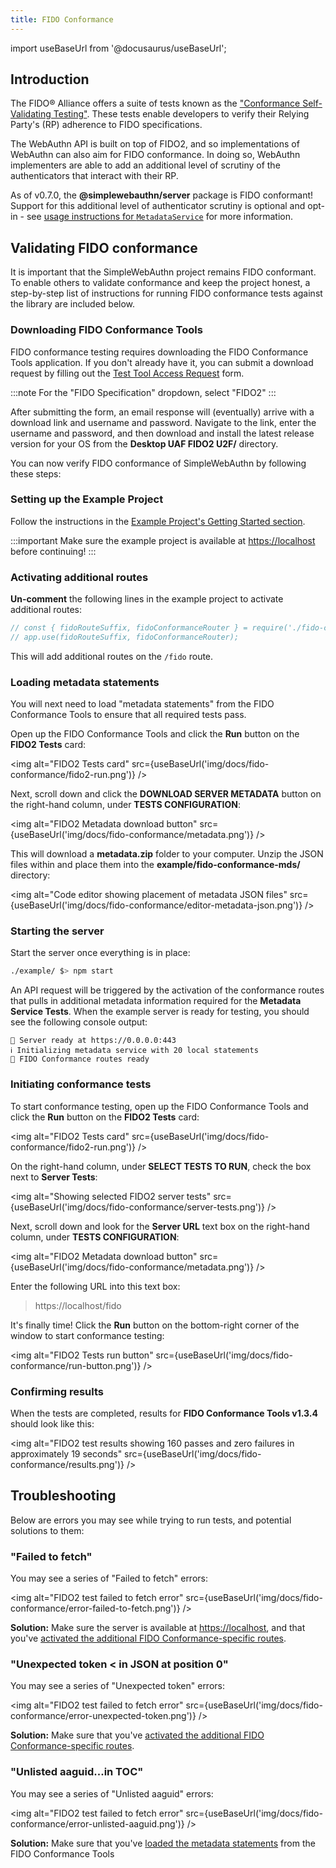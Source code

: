```yaml
---
title: FIDO Conformance
---
```


import useBaseUrl from '@docusaurus/useBaseUrl';

## Introduction

The FIDO® Alliance offers a suite of tests known as the ["Conformance Self-Validating Testing"](https://fidoalliance.org/certification/functional-certification/conformance/). These tests enable developers to verify their Relying Party's (RP) adherence to FIDO specifications.

The WebAuthn API is built on top of FIDO2, and so implementations of WebAuthn can also aim for FIDO conformance. In doing so, WebAuthn implementers are able to add an additional level of scrutiny of the authenticators that interact with their RP.

As of v0.7.0, the **@simplewebauthn/server** package is FIDO conformant! Support for this additional level of authenticator scrutiny is optional and opt-in - see [usage instructions for `MetadataService`](#) for more information.

## Validating FIDO conformance

It is important that the SimpleWebAuthn project remains FIDO conformant. To enable others to validate conformance and keep the project honest, a step-by-step list of instructions for running FIDO conformance tests against the library are included below.

### Downloading FIDO Conformance Tools

FIDO conformance testing requires downloading the FIDO Conformance Tools application. If you don't already have it, you can submit a download request by filling out the [Test Tool Access Request](https://fidoalliance.org/test-tool-access-request/) form.

:::note
For the "FIDO Specification" dropdown, select "FIDO2"
:::

After submitting the form, an email response will (eventually) arrive with a download link and username and password. Navigate to the link, enter the username and password, and then download and install the latest release version for your OS from the **Desktop UAF FIDO2 U2F/** directory.

You can now verify FIDO conformance of SimpleWebAuthn by following these steps:

### Setting up the Example Project

Follow the instructions in the [Example Project's Getting Started section](docs/advnaced/../../example-project.md#getting-started).

:::important
Make sure the example project is available at [https://localhost](https://localhost) before continuing!
:::

### Activating additional routes

**Un-comment** the following lines in the example project to activate additional routes:

```javascript title="example/index.js"
// const { fidoRouteSuffix, fidoConformanceRouter } = require('./fido-conformance');
// app.use(fidoRouteSuffix, fidoConformanceRouter);
```

This will add additional routes on the `/fido` route.

### Loading metadata statements

You will next need to load "metadata statements" from the FIDO Conformance Tools to ensure that all required tests pass.

Open up the FIDO Conformance Tools and click the **Run** button on the **FIDO2 Tests** card:

<img alt="FIDO2 Tests card" src={useBaseUrl('img/docs/fido-conformance/fido2-run.png')} />

Next, scroll down and click the **DOWNLOAD SERVER METADATA** button on the right-hand column, under **TESTS CONFIGURATION**:

<img alt="FIDO2 Metadata download button" src={useBaseUrl('img/docs/fido-conformance/metadata.png')} />

This will download a **metadata.zip** folder to your computer. Unzip the JSON files within and place them into the **example/fido-conformance-mds/** directory:

<img alt="Code editor showing placement of metadata JSON files" src={useBaseUrl('img/docs/fido-conformance/editor-metadata-json.png')} />

### Starting the server

Start the server once everything is in place:

```bash
./example/ $> npm start
```

An API request will be triggered by the activation of the conformance routes that pulls in additional metadata information required for the **Metadata Service Tests**. When the example server is ready for testing, you should see the following console output:

```
🚀 Server ready at https://0.0.0.0:443
ℹ️ Initializing metadata service with 20 local statements
🔐 FIDO Conformance routes ready
```

### Initiating conformance tests

To start conformance testing, open up the FIDO Conformance Tools and click the **Run** button on the **FIDO2 Tests** card:

<img alt="FIDO2 Tests card" src={useBaseUrl('img/docs/fido-conformance/fido2-run.png')} />

On the right-hand column, under **SELECT TESTS TO RUN**, check the box next to **Server Tests**:

<img alt="Showing selected FIDO2 server tests" src={useBaseUrl('img/docs/fido-conformance/server-tests.png')} />

Next, scroll down and look for the **Server URL** text box on the right-hand column, under **TESTS CONFIGURATION**:

<img alt="FIDO2 Metadata download button" src={useBaseUrl('img/docs/fido-conformance/metadata.png')} />

Enter the following URL into this text box:

> https://localhost/fido

It's finally time! Click the **Run** button on the bottom-right corner of the window to start conformance testing:

<img alt="FIDO2 Tests run button" src={useBaseUrl('img/docs/fido-conformance/run-button.png')} />

### Confirming results

When the tests are completed, results for **FIDO Conformance Tools v1.3.4** should look like this:

<img alt="FIDO2 test results showing 160 passes and zero failures in approximately 19 seconds" src={useBaseUrl('img/docs/fido-conformance/results.png')} />


## Troubleshooting

Below are errors you may see while trying to run tests, and potential solutions to them:

### "Failed to fetch"

You may see a series of "Failed to fetch" errors:

<img alt="FIDO2 test failed to fetch error" src={useBaseUrl('img/docs/fido-conformance/error-failed-to-fetch.png')} />

**Solution:** Make sure the server is available at [https://localhost](https://localhost), and that you've [activated the additional FIDO Conformance-specific routes](#activating-additional-routes).

### "Unexpected token &lt; in JSON at position 0"

You may see a series of "Unexpected token" errors:

<img alt="FIDO2 test failed to fetch error" src={useBaseUrl('img/docs/fido-conformance/error-unexpected-token.png')} />

**Solution:** Make sure that you've [activated the additional FIDO Conformance-specific routes](#activating-additional-routes).

### "Unlisted aaguid...in TOC"

You may see a series of "Unlisted aaguid" errors:

<img alt="FIDO2 test failed to fetch error" src={useBaseUrl('img/docs/fido-conformance/error-unlisted-aaguid.png')} />

**Solution:** Make sure that you've [loaded the metadata statements](#loading-metadata-statements) from the FIDO Conformance Tools

